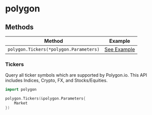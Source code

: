 # polygon

## Methods

| Method                                | Example                    |
| ------------------------------------- | -------------------------- |
| `polygon.Tickers(*polygon.Parameters)` | [See Example](#Tickers) |

### Tickers

Query all ticker symbols which are supported by Polygon.io. This API includes
Indices, Crypto, FX, and Stocks/Equities.

```go
import polygon

polygon.Tickers(&polygon.Parameters{
    Market
})

```
